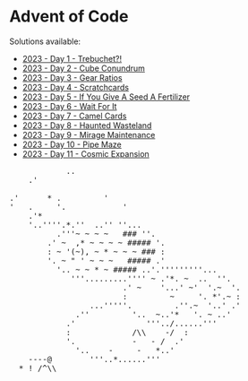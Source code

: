# Advent of Code

Solutions available:
- [2023 - Day 1 - Trebuchet?!](https://adventofcode.com/2023/day/1)
- [2023 - Day 2 - Cube Conundrum](https://adventofcode.com/2023/day/2)
- [2023 - Day 3 - Gear Ratios](https://adventofcode.com/2023/day/3)
- [2023 - Day 4 - Scratchcards](https://adventofcode.com/2023/day/4)
- [2023 - Day 5 - If You Give A Seed A Fertilizer](https://adventofcode.com/2023/day/5)
- [2023 - Day 6 - Wait For It](https://adventofcode.com/2023/day/6)
- [2023 - Day 7 - Camel Cards](https://adventofcode.com/2023/day/7)
- [2023 - Day 8 - Haunted Wasteland](https://adventofcode.com/2023/day/8)
- [2023 - Day 9 - Mirage Maintenance](https://adventofcode.com/2023/day/9)
- [2023 - Day 10 - Pipe Maze](https://adventofcode.com/2023/day/10)
- [2023 - Day 11 - Cosmic Expansion](https://adventofcode.com/2023/day/11)

<pre>
            ..                                   
    .'                                           
                                                 
.'      * .         '                            
'   .     '.            '                        
    .'*                                          
    '..''''.*.''  ..'' ''...                     
          .'''~ ~ ~ ~   ### ''.                  
        .' ~  ,* ~ ~ ~ ~ ##### '.                
        : ~ '(~), ~ * ~ ~ ~ ### :                
        '. ~ " ' ~ ~ ~   ##### .'                
          '.. ~ ~ * ~ ##### ..'.'''''''''...     
             '''.........'''' ~ .'*. ~  ..  ''.  
                        .' ~    '...' ~'  '.~  '.
                        :         ~     '. *'.~ :
                 ...'''''.         .''.~  '..' .'
              .''         '..  ~..'*   '. ~ ..'  
            .'               '''../......'''     
            :             /\\    -/  :            
            '.            -   - /  .'            
              '..    -     -   *..'              
    ----@        '''..*......'''                 
  * ! /^\\                                                             
</pre>